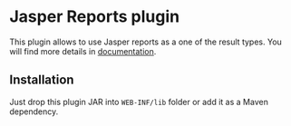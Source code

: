 # Jasper Reports plugin
This plugin allows to use Jasper reports as a one of the result types.
You will find more details in [documentation](https://struts.apache.org/plugins/jasperreports/).

## Installation
Just drop this plugin JAR into `WEB-INF/lib` folder or add it as a Maven dependency.
